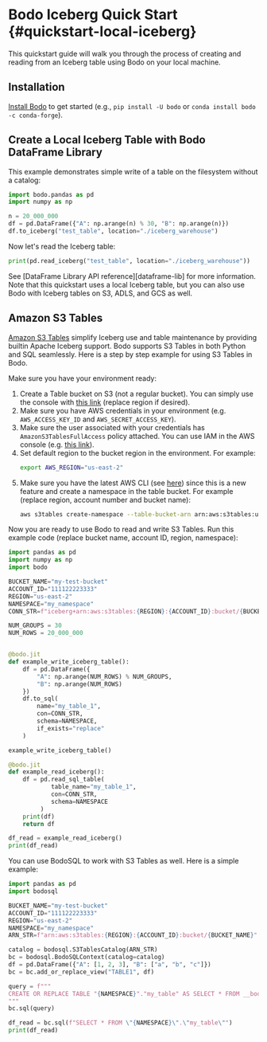 <!--
NOTE: the examples in this file are covered by tests in bodo/tests/test_quickstart_docs.py. Any changes to examples in this file should also update the corresponding unit test(s).
 -->

# Bodo Iceberg Quick Start {#quickstart-local-iceberg}

This quickstart guide will walk you through the process of creating and reading from an Iceberg table using Bodo on your local machine.

## Installation

[Install Bodo](../installation_and_setup/install.md) to get started (e.g., `pip install -U bodo` or `conda install bodo -c conda-forge`).


## Create a Local Iceberg Table with Bodo DataFrame Library

This example demonstrates simple write of a table on the filesystem without a catalog:

```python
import bodo.pandas as pd
import numpy as np

n = 20_000_000
df = pd.DataFrame({"A": np.arange(n) % 30, "B": np.arange(n)})
df.to_iceberg("test_table", location="./iceberg_warehouse")
```

Now let's read the Iceberg table:

```python
print(pd.read_iceberg("test_table", location="./iceberg_warehouse"))
```

See [DataFrame Library API reference][dataframe-lib] for more information.
Note that this quickstart uses a local Iceberg table, but you can also use Bodo with Iceberg tables on S3, ADLS, and GCS as well.


## Amazon S3 Tables

[Amazon S3 Tables](https://aws.amazon.com/s3/features/tables/) simplify Iceberg use
and table maintenance by providing builtin Apache Iceberg support.
Bodo supports S3 Tables in both Python and SQL seamlessly.
Here is a step by step example for using S3 Tables in Bodo.

Make sure you have your environment ready:

1. Create a Table bucket on S3 (not a regular bucket).
   You can simply use the console with [this link](https://us-east-2.console.aws.amazon.com/s3/table-buckets?region=us-east-2) (replace region if desired).
2. Make sure you have AWS credentials in your environment (e.g. `AWS_ACCESS_KEY_ID` and `AWS_SECRET_ACCESS_KEY`).
3. Make sure the user associated with your credentials has `AmazonS3TablesFullAccess` policy attached. You can use IAM in the AWS console (e.g. [this link](https://us-east-1.console.aws.amazon.com/iam/home?region=us-east-2#/home)).
4. Set default region to the bucket region in the environment. For example:
    ```bash
    export AWS_REGION="us-east-2"
    ```
5. Make sure you have the latest AWS CLI (see [here](https://docs.aws.amazon.com/cli/latest/userguide/getting-started-install.html))
   since this is a new feature and create a namespace in the table bucket. For example (replace region, account number and bucket name):
    ```bash
    aws s3tables create-namespace --table-bucket-arn arn:aws:s3tables:us-east-2:111122223333:bucket/my-test-bucket --namespace my_namespace
    ```

Now you are ready to use Bodo to read and write S3 Tables. Run this example code (replace bucket name, account ID, region, namespace):

```python
import pandas as pd
import numpy as np
import bodo

BUCKET_NAME="my-test-bucket"
ACCOUNT_ID="111122223333"
REGION="us-east-2"
NAMESPACE="my_namespace"
CONN_STR=f"iceberg+arn:aws:s3tables:{REGION}:{ACCOUNT_ID}:bucket/{BUCKET_NAME}"

NUM_GROUPS = 30
NUM_ROWS = 20_000_000


@bodo.jit
def example_write_iceberg_table():
    df = pd.DataFrame({
        "A": np.arange(NUM_ROWS) % NUM_GROUPS,
        "B": np.arange(NUM_ROWS)
    })
    df.to_sql(
        name="my_table_1",
        con=CONN_STR,
        schema=NAMESPACE,
        if_exists="replace"
    )

example_write_iceberg_table()

@bodo.jit
def example_read_iceberg():
    df = pd.read_sql_table(
            table_name="my_table_1",
            con=CONN_STR,
            schema=NAMESPACE
         )
    print(df)
    return df

df_read = example_read_iceberg()
print(df_read)
```

You can use BodoSQL to work with S3 Tables as well. Here is a simple example:

```python
import pandas as pd
import bodosql

BUCKET_NAME="my-test-bucket"
ACCOUNT_ID="111122223333"
REGION="us-east-2"
NAMESPACE="my_namespace"
ARN_STR=f"arn:aws:s3tables:{REGION}:{ACCOUNT_ID}:bucket/{BUCKET_NAME}"

catalog = bodosql.S3TablesCatalog(ARN_STR)
bc = bodosql.BodoSQLContext(catalog=catalog)
df = pd.DataFrame({"A": [1, 2, 3], "B": ["a", "b", "c"]})
bc = bc.add_or_replace_view("TABLE1", df)

query = f"""
CREATE OR REPLACE TABLE "{NAMESPACE}"."my_table" AS SELECT * FROM __bodolocal__.table1
"""
bc.sql(query)

df_read = bc.sql(f"SELECT * FROM \"{NAMESPACE}\".\"my_table\"")
print(df_read)
```
